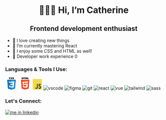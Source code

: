 <h1 align="center">👩🏻‍💻 Hi, I’m Catherine</h1>
<h2 align="center">Frontend development enthusiast</h2>


- 🍃 I love creating new things
- 📖 I’m currently mastering React
- 🌸 I enjoy some CSS and HTML as well! 
- 🐙 Developer work experience 0



<h3>Languages & Tools I Use:</h3>
<p><img src="https://raw.githubusercontent.com/devicons/devicon/master/icons/css3/css3-original-wordmark.svg" alt="css3" width="40" height="40"/>
<img src="https://raw.githubusercontent.com/devicons/devicon/master/icons/html5/html5-original-wordmark.svg" alt="html5" width="40" height="40"/>
<img src="https://raw.githubusercontent.com/devicons/devicon/master/icons/javascript/javascript-original.svg" alt="javascript" width="30" height="35"/>
<img src="https://cdn.jsdelivr.net/gh/devicons/devicon/icons/vscode/vscode-original.svg" alt="vscode" width="35" height="35"/>
<img src="https://cdn.jsdelivr.net/gh/devicons/devicon/icons/figma/figma-original.svg" alt="figma" width="30" height="35"/>
<img src="https://cdn.jsdelivr.net/gh/devicons/devicon/icons/git/git-original.svg" alt="git" width="35" height="35"/>
<img src="https://cdn.jsdelivr.net/gh/devicons/devicon/icons/react/react-original.svg" alt="react" width="35" height="35"/>
<img src="https://cdn.jsdelivr.net/gh/devicons/devicon/icons/vuejs/vuejs-original.svg"  alt="vue" width="35" height="35"/>
<img src="https://cdn.jsdelivr.net/gh/devicons/devicon/icons/tailwindcss/tailwindcss-plain.svg" alt="tailwind" width="35" height="35" />        
<img src="https://cdn.jsdelivr.net/gh/devicons/devicon/icons/sass/sass-original.svg" alt="sass" width="35" height="35"/>
</p>

<h3>Let's Connect:</h3>
<p><a href="https://www.linkedin.com/in/catherinemitagvaria/" target="_blank"><img align="center" src="https://cdn.jsdelivr.net/gh/devicons/devicon/icons/linkedin/linkedin-original.svg" alt="me in linkedin" height="auto" width="30"/></a></p>

<!-- ![Github stats](https://github-readme-stats.vercel.app/api?username=catherineisonline&theme=omni&show_icons=true&locale=en) -->



